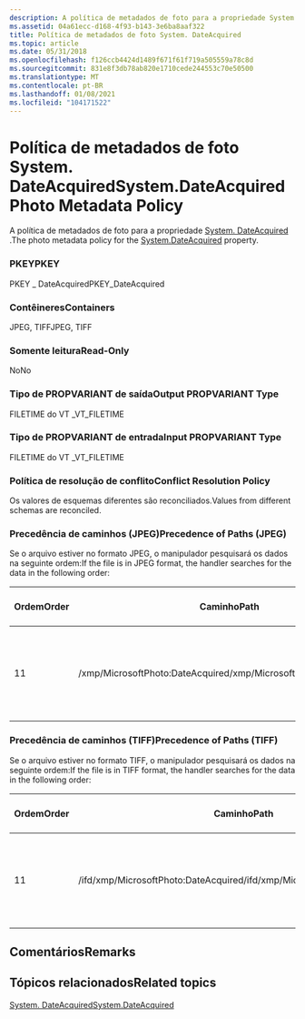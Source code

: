 ```yaml
---
description: A política de metadados de foto para a propriedade System. DateAcquired.
ms.assetid: 04a61ecc-d168-4f93-b143-3e6ba8aaf322
title: Política de metadados de foto System. DateAcquired
ms.topic: article
ms.date: 05/31/2018
ms.openlocfilehash: f126ccb4424d1489f671f61f719a505559a78c8d
ms.sourcegitcommit: 831e8f3db78ab820e1710cede244553c70e50500
ms.translationtype: MT
ms.contentlocale: pt-BR
ms.lasthandoff: 01/08/2021
ms.locfileid: "104171522"
---
```

# <a name="systemdateacquired-photo-metadata-policy"></a><span data-ttu-id="82e5c-103">Política de metadados de foto System. DateAcquired</span><span class="sxs-lookup"><span data-stu-id="82e5c-103">System.DateAcquired Photo Metadata Policy</span></span>

<span data-ttu-id="82e5c-104">A política de metadados de foto para a propriedade [System. DateAcquired](../properties/props-system-dateacquired.md) .</span><span class="sxs-lookup"><span data-stu-id="82e5c-104">The photo metadata policy for the [System.DateAcquired](../properties/props-system-dateacquired.md) property.</span></span>

### <a name="pkey"></a><span data-ttu-id="82e5c-105">PKEY</span><span class="sxs-lookup"><span data-stu-id="82e5c-105">PKEY</span></span>

<span data-ttu-id="82e5c-106">PKEY \_ DateAcquired</span><span class="sxs-lookup"><span data-stu-id="82e5c-106">PKEY\_DateAcquired</span></span>

### <a name="containers"></a><span data-ttu-id="82e5c-107">Contêineres</span><span class="sxs-lookup"><span data-stu-id="82e5c-107">Containers</span></span>

<span data-ttu-id="82e5c-108">JPEG, TIFF</span><span class="sxs-lookup"><span data-stu-id="82e5c-108">JPEG, TIFF</span></span>

### <a name="read-only"></a><span data-ttu-id="82e5c-109">Somente leitura</span><span class="sxs-lookup"><span data-stu-id="82e5c-109">Read-Only</span></span>

<span data-ttu-id="82e5c-110">No</span><span class="sxs-lookup"><span data-stu-id="82e5c-110">No</span></span>

### <a name="output-propvariant-type"></a><span data-ttu-id="82e5c-111">Tipo de PROPVARIANT de saída</span><span class="sxs-lookup"><span data-stu-id="82e5c-111">Output PROPVARIANT Type</span></span>

<span data-ttu-id="82e5c-112">FILETIME do VT \_</span><span class="sxs-lookup"><span data-stu-id="82e5c-112">VT\_FILETIME</span></span>

### <a name="input-propvariant-type"></a><span data-ttu-id="82e5c-113">Tipo de PROPVARIANT de entrada</span><span class="sxs-lookup"><span data-stu-id="82e5c-113">Input PROPVARIANT Type</span></span>

<span data-ttu-id="82e5c-114">FILETIME do VT \_</span><span class="sxs-lookup"><span data-stu-id="82e5c-114">VT\_FILETIME</span></span>

### <a name="conflict-resolution-policy"></a><span data-ttu-id="82e5c-115">Política de resolução de conflito</span><span class="sxs-lookup"><span data-stu-id="82e5c-115">Conflict Resolution Policy</span></span>

<span data-ttu-id="82e5c-116">Os valores de esquemas diferentes são reconciliados.</span><span class="sxs-lookup"><span data-stu-id="82e5c-116">Values from different schemas are reconciled.</span></span>

### <a name="precedence-of-paths-jpeg"></a><span data-ttu-id="82e5c-117">Precedência de caminhos (JPEG)</span><span class="sxs-lookup"><span data-stu-id="82e5c-117">Precedence of Paths (JPEG)</span></span>

<span data-ttu-id="82e5c-118">Se o arquivo estiver no formato JPEG, o manipulador pesquisará os dados na seguinte ordem:</span><span class="sxs-lookup"><span data-stu-id="82e5c-118">If the file is in JPEG format, the handler searches for the data in the following order:</span></span>



| <span data-ttu-id="82e5c-119">Ordem</span><span class="sxs-lookup"><span data-stu-id="82e5c-119">Order</span></span> | <span data-ttu-id="82e5c-120">Caminho</span><span class="sxs-lookup"><span data-stu-id="82e5c-120">Path</span></span>                             | <span data-ttu-id="82e5c-121">Formato de disco</span><span class="sxs-lookup"><span data-stu-id="82e5c-121">Disk Format</span></span>                        | <span data-ttu-id="82e5c-122">Obrigatório</span><span class="sxs-lookup"><span data-stu-id="82e5c-122">Required</span></span> |
|-------|----------------------------------|------------------------------------|----------|
| <span data-ttu-id="82e5c-123">1</span><span class="sxs-lookup"><span data-stu-id="82e5c-123">1</span></span>     | <span data-ttu-id="82e5c-124">/xmp/MicrosoftPhoto:DateAcquired</span><span class="sxs-lookup"><span data-stu-id="82e5c-124">/xmp/MicrosoftPhoto:DateAcquired</span></span> | <span data-ttu-id="82e5c-125">Cadeia de caracteres Unicode no formato de data XMP.</span><span class="sxs-lookup"><span data-stu-id="82e5c-125">Unicode string in XMP date format.</span></span> | <span data-ttu-id="82e5c-126">Yes</span><span class="sxs-lookup"><span data-stu-id="82e5c-126">Yes</span></span>      |



 

### <a name="precedence-of-paths-tiff"></a><span data-ttu-id="82e5c-127">Precedência de caminhos (TIFF)</span><span class="sxs-lookup"><span data-stu-id="82e5c-127">Precedence of Paths (TIFF)</span></span>

<span data-ttu-id="82e5c-128">Se o arquivo estiver no formato TIFF, o manipulador pesquisará os dados na seguinte ordem:</span><span class="sxs-lookup"><span data-stu-id="82e5c-128">If the file is in TIFF format, the handler searches for the data in the following order:</span></span>



| <span data-ttu-id="82e5c-129">Ordem</span><span class="sxs-lookup"><span data-stu-id="82e5c-129">Order</span></span> | <span data-ttu-id="82e5c-130">Caminho</span><span class="sxs-lookup"><span data-stu-id="82e5c-130">Path</span></span>                                 | <span data-ttu-id="82e5c-131">Formato de disco</span><span class="sxs-lookup"><span data-stu-id="82e5c-131">Disk Format</span></span>                        | <span data-ttu-id="82e5c-132">Obrigatório</span><span class="sxs-lookup"><span data-stu-id="82e5c-132">Required</span></span> |
|-------|--------------------------------------|------------------------------------|----------|
| <span data-ttu-id="82e5c-133">1</span><span class="sxs-lookup"><span data-stu-id="82e5c-133">1</span></span>     | <span data-ttu-id="82e5c-134">/ifd/xmp/MicrosoftPhoto:DateAcquired</span><span class="sxs-lookup"><span data-stu-id="82e5c-134">/ifd/xmp/MicrosoftPhoto:DateAcquired</span></span> | <span data-ttu-id="82e5c-135">Cadeia de caracteres Unicode no formato de data XMP.</span><span class="sxs-lookup"><span data-stu-id="82e5c-135">Unicode string in XMP date format.</span></span> | <span data-ttu-id="82e5c-136">Yes</span><span class="sxs-lookup"><span data-stu-id="82e5c-136">Yes</span></span>      |



 

## <a name="remarks"></a><span data-ttu-id="82e5c-137">Comentários</span><span class="sxs-lookup"><span data-stu-id="82e5c-137">Remarks</span></span>

## <a name="related-topics"></a><span data-ttu-id="82e5c-138">Tópicos relacionados</span><span class="sxs-lookup"><span data-stu-id="82e5c-138">Related topics</span></span>

<dl> <dt>

[<span data-ttu-id="82e5c-139">System. DateAcquired</span><span class="sxs-lookup"><span data-stu-id="82e5c-139">System.DateAcquired</span></span>](../properties/props-system-dateacquired.md)
</dt> </dl>

 

 
